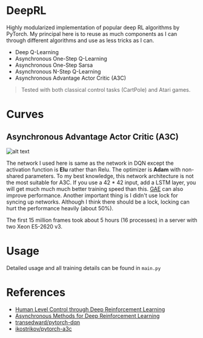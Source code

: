 # DeepRL
Highly modularized implementation of popular deep RL algorithms by PyTorch. My principal here is to
reuse as much components as I can through different algorithms and use as less tricks as I can.
* Deep Q-Learning
* Asynchronous One-Step Q-Learning
* Asynchronous One-Step Sarsa 
* Asynchronous N-Step Q-Learning
* Asynchronous Advantage Actor Critic (A3C)

>Tested with both classical control tasks (CartPole) and Atari games.

# Curves

## Asynchronous Advantage Actor Critic (A3C)

![alt text](https://raw.githubusercontent.com/ShangtongZhang/DeepRL/master/images/A3C-PongNoFrameskip-v3.png)

The network I used here is same as the network in DQN except the activation function 
is **Elu** rather than Relu. The optimizer is **Adam** with non-shared parameters.
To my best knowledge, this network architecture is not the most suitable for A3C. 
If you use a 42 * 42 input, add a LSTM layer, you will get much much much better training speed 
than this. [GAE](http://www.breloff.com/DeepRL-OnlineGAE/) can also improve performance.
Another important thing is I didn't use lock for syncing up networks. Although I think there
should be a lock, locking can hurt the performance heavily (about 50%). 

The first 15 million frames took about 5 hours (16 processes) in a server with two Xeon E5-2620 v3.

# Usage
Detailed usage and all training details can be found in ```main.py```

# References
* [Human Level Control through Deep Reinforcement Learning](https://www.nature.com/nature/journal/v518/n7540/full/nature14236.html)
* [Asynchronous Methods for Deep Reinforcement Learning](https://arxiv.org/abs/1602.01783)
* [transedward/pytorch-dqn](https://github.com/transedward/pytorch-dqn)
* [ikostrikov/pytorch-a3c](https://github.com/ikostrikov/pytorch-a3c)
